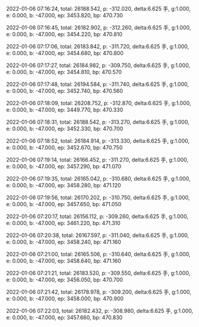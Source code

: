 2022-01-06 07:16:24, total: 26188.542, p: -312.020, delta:6.625 手, g:1.000, e: 0.000, b: -47.000, ep: 3453.820, bp: 470.730

2022-01-06 07:16:45, total: 26182.902, p: -312.260, delta:6.625 手, g:1.000, e: 0.000, b: -47.000, ep: 3454.220, bp: 470.810

2022-01-06 07:17:06, total: 26183.842, p: -311.720, delta:6.625 手, g:1.000, e: 0.000, b: -47.000, ep: 3454.680, bp: 470.800

2022-01-06 07:17:27, total: 26184.982, p: -309.750, delta:6.625 手, g:1.000, e: 0.000, b: -47.000, ep: 3454.810, bp: 470.570

2022-01-06 07:17:48, total: 26194.584, p: -311.740, delta:6.625 手, g:1.000, e: 0.000, b: -47.000, ep: 3452.740, bp: 470.560

2022-01-06 07:18:09, total: 26208.752, p: -312.870, delta:6.625 手, g:1.000, e: 0.000, b: -47.000, ep: 3449.770, bp: 470.330

2022-01-06 07:18:31, total: 26188.542, p: -313.270, delta:6.625 手, g:1.000, e: 0.000, b: -47.000, ep: 3452.330, bp: 470.700

2022-01-06 07:18:52, total: 26184.914, p: -313.330, delta:6.625 手, g:1.000, e: 0.000, b: -47.000, ep: 3452.670, bp: 470.750

2022-01-06 07:19:14, total: 26166.452, p: -311.270, delta:6.625 手, g:1.000, e: 0.000, b: -47.000, ep: 3457.290, bp: 471.070

2022-01-06 07:19:35, total: 26165.042, p: -310.680, delta:6.625 手, g:1.000, e: 0.000, b: -47.000, ep: 3458.280, bp: 471.120

2022-01-06 07:19:56, total: 26170.202, p: -310.750, delta:6.625 手, g:1.000, e: 0.000, b: -47.000, ep: 3457.650, bp: 471.050

2022-01-06 07:20:17, total: 26156.112, p: -309.260, delta:6.625 手, g:1.000, e: 0.000, b: -47.000, ep: 3461.220, bp: 471.310

2022-01-06 07:20:38, total: 26167.597, p: -311.040, delta:6.625 手, g:1.000, e: 0.000, b: -47.000, ep: 3458.240, bp: 471.160

2022-01-06 07:21:00, total: 26165.506, p: -310.640, delta:6.625 手, g:1.000, e: 0.000, b: -47.000, ep: 3458.640, bp: 471.160

2022-01-06 07:21:21, total: 26183.520, p: -309.550, delta:6.625 手, g:1.000, e: 0.000, b: -47.000, ep: 3456.050, bp: 470.700

2022-01-06 07:21:42, total: 26178.978, p: -309.200, delta:6.625 手, g:1.000, e: 0.000, b: -47.000, ep: 3458.000, bp: 470.900

2022-01-06 07:22:03, total: 26182.432, p: -308.980, delta:6.625 手, g:1.000, e: 0.000, b: -47.000, ep: 3457.660, bp: 470.830